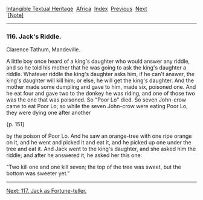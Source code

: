 [Intangible Textual Heritage](../../index)  [Africa](../index) 
[Index](index)  [Previous](jas115)  [Next](jas117)   
 [\[Note\]](jas116n)

------------------------------------------------------------------------

### 116. Jack's Riddle.

Clarence Tathum, Mandeville.

A little boy once heard of a king's daughter who would answer any
riddle, and so he told his mother that he was going to ask the king's
daughter a riddle. Whatever riddle the king's daughter asks him, if he
can't answer, the king's daughter will kill him; or else, he will get
the king's daughter. And the mother made some dumpling and gave to him,
made six, poisoned one. And he eat four and gave two to the donkey he
was riding, and one of those two was the one that was poisoned. So "Poor
Lo" died. So seven John-crow came to eat Poor Lo; so while the seven
John-crow were eating Poor Lo, they were dying one after another

{p. 151}

by the poison of Poor Lo. And he saw an orange-tree with one ripe orange
on it, and he went and picked it and eat it, and he picked up one under
the tree and eat it. And Jack went to the king's daughter, and she asked
him the riddle; and after he answered it, he asked her this one:

"Two kill one and one kill seven; the top of the tree was sweet, but the
bottom was sweeter yet."

------------------------------------------------------------------------

[Next: 117. Jack as Fortune-teller.](jas117)

